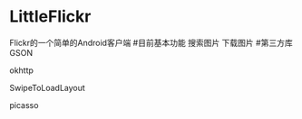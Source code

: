 # LittleFlickr
Flickr的一个简单的Android客户端
#目前基本功能
搜索图片
下载图片
#第三方库
GSON

okhttp

SwipeToLoadLayout

picasso
